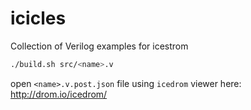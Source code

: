 # icicles

Collection of Verilog examples for icestrom

```sh
./build.sh src/<name>.v
```

open `<name>.v.post.json` file using `icedrom` viewer here: http://drom.io/icedrom/
